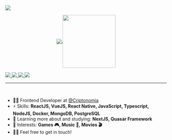 <img src="https://github.com/rafacdomin/rafacdomin/blob/master/github/BioMe.gif?raw=true"/>

<p align="center">
  <a href="https://github.com/anuraghazra/github-readme-stats">
    <img
      align="center"
      src="https://github-readme-stats.vercel.app/api/top-langs/?username=rafacdomin&layout=compact&exclude_repo=PingMeRN&hide_border=true&bg_color=ffffff00&title_color=6633cc&icon_color=f7df1e&text_color=7159c1"
    />
  </a>
  <a href="https://github.com/anuraghazra/github-readme-stats">
    <img
      align="center"
      height="165"
      src="https://github-readme-stats.vercel.app/api?username=rafacdomin&count_private=true&show_icons=true&custom_title=Github%20Status&hide=issues&hide_border=true&bg_color=ffffff00&title_color=6633cc&icon_color=f7df1e&text_color=7159c1"
    />
  </a>
</p>

<a href="https://www.linkedin.com/in/rafaelcodomingues/">
  <img src="https://img.shields.io/badge/-Rafael_Domingues-blue?style=flat-square&logo=Linkedin&logoColor=white&link=https://www.linkedin.com/in/rafaelcodomingues/" />
</a>
<a href="mailto:rafaelcodomingues@gmail.com">
  <img src="https://img.shields.io/badge/-rafaelcodomingues@gmail.com-c14438?style=flat-square&logo=Gmail&logoColor=white&link=mailto:rafaelcodomingues@gmail.com" />
</a>
<a href="https://dev.to/rafacdomin">
  <img src="https://img.shields.io/badge/DEV.to-rafacdomin-black" />
</a>
<a href="https://github.com/rafacdomin/?tab=follow">
  <img src="https://img.shields.io/github/followers/rafacdomin?label=Follow&style=social" />
</a>

---
<br />

- 👨‍💻 Frontend Developer at [@Criptonomia](https://www.criptonomia.com)
- ⚡ Skills: **ReactJS, VueJS, React Native, JavaScript, Typescript, NodeJS, Docker, MongoDB, PostgreSQL**
- 🌱 Learning more about and studying: **NextJS, Quasar Framework**
- 💜 Interests: **Games 🎮, Music 🎵, Movies 🎬**
- 👋🏻 Feel free to get in touch!

<br />
